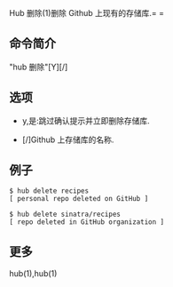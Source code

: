 Hub 删除(1)删除 Github 上现有的存储库.= =

## 命令简介

"hub 删除"[Y][<organization>/]<NAME>

## 选项

- y,是:跳过确认提示并立即删除存储库.

- [<ORGANIZATION>/]<NAME>Github 上存储库的名称.

## 例子

```
$ hub delete recipes
[ personal repo deleted on GitHub ]

$ hub delete sinatra/recipes
[ repo deleted in GitHub organization ]
```

## 更多

hub(1),hub(1)
